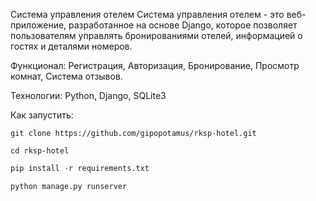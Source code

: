 Система управления отелем
Система управления отелем - это веб-приложение, разработанное на основе Django, которое позволяет пользователям управлять бронированиями отелей, информацией о гостях и деталями номеров.

Функционал:
Регистрация,
Авторизация,
Бронирование,
Просмотр комнат,
Система отзывов.

Технологии: Python, Django, SQLite3


Как запустить:
```shell
git clone https://github.com/gipopotamus/rksp-hotel.git
```

```shell
cd rksp-hotel
```

```python
pip install -r requirements.txt
```

```python
python manage.py runserver
```
